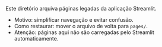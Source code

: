Este diretório arquiva páginas legadas da aplicação Streamlit.

- Motivo: simplificar navegação e evitar confusão.
- Como restaurar: mover o arquivo de volta para `pages/`.
- Atenção: páginas aqui não são carregadas pelo Streamlit automaticamente.
